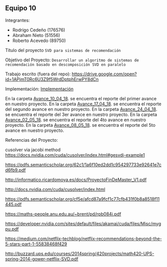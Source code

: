 ## Equipo 10

Integrantes:

* Rodrigo Cedeño (176576)
* Abraham Nieto (51556)
* Roberto Acevedo (89750)

Título del proyecto `SVD para sistemas de recomendación`

Objetivo del Proyecto: `Desarrollar un algoritmo de sistemas de recomendación basado en descomposición SVD en paralelo` 


Trabajo escrito (fuera del repo): <https://drive.google.com/open?id=1APjmT0Rc6U3Z9f5WrdDptphErwPY8dCn> 

Implementación: [Implementación](Implementacion)


En la carpeta [Avance_10_04_18](Avance_10_04_18). se encuentra el reporte del primer avance en nuestro proyecto.
En la carpeta [Avance_17_04_18](Avance_17_04_18). se encuentra el reporte del segundo avance en nuestro proyecto. 
En la carpeta [Avance_24_04_18](Avance_24_04_18). se encuentra el reporte del 3er avance en nuestro proyecto.
En la carpeta [Avance_02_05_18](Avance_02_05_18). se encuentra el reporte del 4to avance en nuestro proyecto. 
En la carpeta [Avance_08_05_18](Avance_08_05_18). se encuentra el reporte del 5to avance en nuestro proyecto.

Referencias del Proyecto:

cusolver via jacobi method <https://docs.nvidia.com/cuda/cusolver/index.html#gesvdj-example1>

<https://pdfs.semanticscholar.org/62c1/1a6f10ed2dd1c954297733e92641e7cd6fb9.pdf>

<http://informatico.ricardomoya.es/docs/ProyectoFinDeMaster_V1.pdf> 

<http://docs.nvidia.com/cuda/cusolver/index.html> 

<https://pdfs.semanticscholar.org/cf5e/afcd87a9fcf1c77cfb431f0b8a8518f11445.pdf>

<https://maths-people.anu.edu.au/~brent/pd/rpb084i.pdf>

<https://developer.nvidia.com/sites/default/files/akamai/cuda/files/Misc/mygpu.pdf>

<https://medium.com/netflix-techblog/netflix-recommendations-beyond-the-5-stars-part-1-55838468f429> 

<http://buzzard.ups.edu/courses/2014spring/420projects/math420-UPS-spring-2014-gower-netflix-SVD.pdf>

